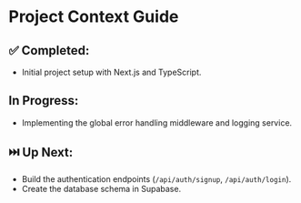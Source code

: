 # Project Context Guide

## ✅ Completed:

  - Initial project setup with Next.js and TypeScript.

##  In Progress:

  - Implementing the global error handling middleware and logging service.

## ⏭️ Up Next:

  - Build the authentication endpoints (`/api/auth/signup`, `/api/auth/login`).
  - Create the database schema in Supabase.
